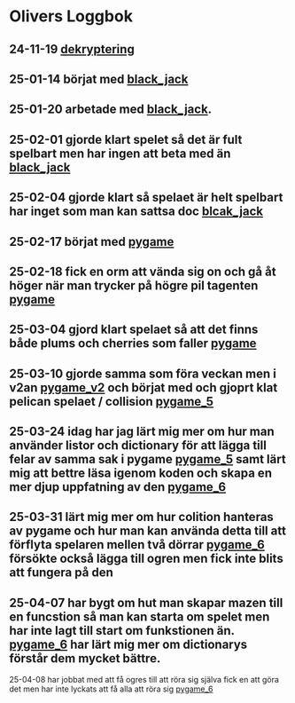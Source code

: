 Olivers Loggbok
===============
24-11-19
[dekryptering](/intro_programmering/7100/4d.py)
---------
25-01-14
börjat med [black_jack](/porject_programing/black_jack.py)
---------
25-01-20
arbetade med [black_jack](/porject_programing/black_jack.py).
---------
25-02-01
gjorde klart spelet så det är fult spelbart men har ingen att beta med än [black_jack](/porject_programing/black_jack.py)
---------
25-02-04
gjorde klart så spelaet är helt spelbart har inget som man kan sattsa doc [blcak_jack](/porject_programing/black_jack.py)
---------
25-02-17
börjat med [pygame](/pygame/)
---------
25-02-18
fick en orm att vända sig on och gå åt höger när man trycker på högre pil tagenten [pygame](/pygame/pygame_3.py)
---------
25-03-04
gjord klart spelaet så att det finns både plums och cherries som faller [pygame](/pygame/pygame_4.py)
---------
25-03-10
gjorde samma som föra veckan men i v2an [pygame_v2](/pygame/pygame_4_v2.py)
och börjat med och gjoprt klat pelican spelaet / collision [pygame_5](pygame/pygamg_5.py)
---------
25-03-24
idag har jag lärt mig mer om hur man använder listor och dictionary för att lägga till felar av samma sak i pygame [pygame_5](pygame/pygame_5.py)
samt lärt mig att bettre läsa igenom koden och skapa en mer djup uppfatning av den [pygame_6](/pygame/pygame_6.py)
---------
25-03-31
lärt mig mer om hur colition hanteras av pygame och hur man kan använda detta till att förflyta spelaren mellen två dörrar [pygame_6](/pygame/pygame_6.py)
försökte också lägga till ogren men fick inte blits att fungera på den
---------
25-04-07
har bygt om hut man skapar mazen till en funcstion så man kan starta om spelet men har inte lagt till start om funkstionen än. [pygame_6](/pygame/pygame_6.py)
har lärt mig mer om dictionarys förstår dem mycket bättre.
---------
25-04-08
har jobbat med att få ogres till att röra sig själva fick en att göra det men har inte lyckats att få alla att röra sig [pygame_6](/pygame/pygame_6.py)